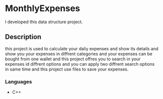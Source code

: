 # MonthlyExpenses
I developed this data structure project.

## Description
this project is used to calculate your daliy expenses and show its details and show you your expenses in diffrent categories and your expenses can be bought from one wallet and this project offres you to search in your expenses id diffrent options and you can apply two diffrent search options in same time and this project use files to save your expenses. 

### Languages
- C++
